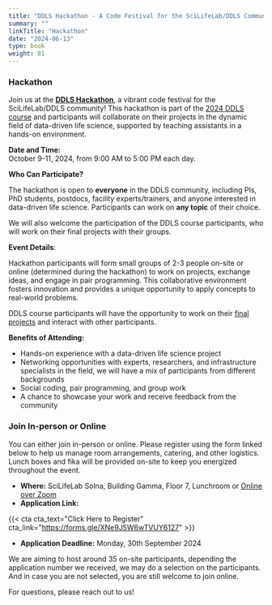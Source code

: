 ```yaml
---
title: "DDLS Hackathon - A Code Festival for the SciLifeLab/DDLS Community"
summary: ""
linkTitle: "Hackathon"
date: "2024-06-13"
type: book
weight: 81
---
```


<!-- updated: 14.09.2024 -->

### Hackathon

Join us at the **[DDLS Hackathon](https://training.scilifelab.se/events/data-driven-life-science-hackathon)**, a vibrant code festival for the SciLifeLab/DDLS community! This hackathon is part of the [2024 DDLS course](https://ddls.aicell.io/course/ddls-2024/) and participants will collaborate on their projects in the dynamic field of data-driven life science, supported by teaching assistants in a hands-on environment.

**Date and Time:**  
October 9-11, 2024, from 9:00 AM to 5:00 PM each day.

**Who Can Participate?**

The hackathon is open to **everyone** in the DDLS community, including PIs, PhD students, postdocs, facility experts/trainers, and anyone interested in data-driven life science. Participants can work on **any topic** of their choice.

We will also welcome the participation of the DDLS course participants, who will work on their final projects with their groups.

**Event Details**:

Hackathon participants will form small groups of 2-3 people on-site or online (determined during the hackathon) to work on projects, exchange ideas, and engage in pair programming. This collaborative environment fosters innovation and provides a unique opportunity to apply concepts to real-world problems.

DDLS course participants will have the opportunity to work on their [final projects](../final-project/) and interact with other participants.

**Benefits of Attending:**

- Hands-on experience with a data-driven life science project
- Networking opportunities with experts, researchers, and infrastructure specialists in the field, we will have a mix of participants from different backgrounds
- Social coding, pair programming, and group work
- A chance to showcase your work and receive feedback from the community


### Join In-person or Online

You can either join in-person or online. Please register using the form linked below to help us manage room arrangements, catering, and other logistics. Lunch boxes and fika will be provided on-site to keep you energized throughout the event.

- **Where:** SciLifeLab Solna, Building Gamma, Floor 7, Lunchroom or [Online over Zoom](https://kth-se.zoom.us/j/69812177998)
- **Application Link:**

{{< cta cta_text="Click Here to Register" cta_link="https://forms.gle/XNe9J5W6wTVUY6127" >}}

- **Application Deadline:** Monday, 30th September 2024


We are aiming to host around 35 on-site participants, depending the application number we received, we may do a selection on the participants. And in case you are not selected, you are still welcome to join online.


For questions, please reach out to us!
